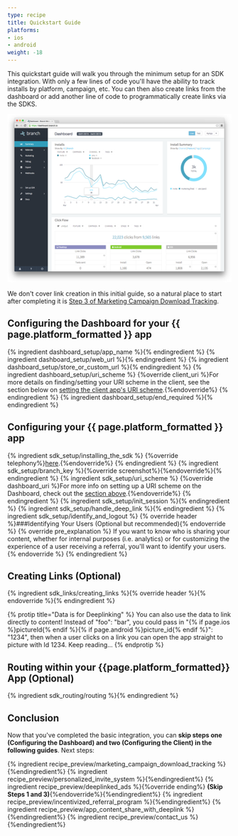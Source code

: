 ```yaml
---
type: recipe
title: Quickstart Guide
platforms:
- ios
- android
weight: -18
---
```


This quickstart guide will walk you through the minimum setup for an SDK integration. With only a few lines of code you'll have the ability to track installs by platform, campaign, etc. You can then also create links from the dashboard or add another line of code to programmatically create links via the SDKS.

![the goal](/img/ingredients/analytics_and_custom_events/dashboard_summary.png)

We don't cover link creation in this initial guide, so a natural place to start after completing it is [Step 3 of Marketing Campaign Download Tracking](/recipes/marketing_campaign_download_tracking/ios/#creating-your-link). 


## Configuring the Dashboard for your {{ page.platform_formatted }} app
{% ingredient dashboard_setup/app_name %}{% endingredient %}
{% ingredient dashboard_setup/web_url %}{% endingredient %}
{% ingredient dashboard_setup/store_or_custom_url %}{% endingredient %}
{% ingredient dashboard_setup/uri_scheme %}
  {%override client_uri %}For more details on finding/setting your URI scheme in the client, see the section below on [setting the client app's URI scheme](/recipes/quickstart_guide/{{page.platform}}/#uri-scheme-1).{%endoverride%}
{% endingredient %}
{% ingredient dashboard_setup/end_required %}{% endingredient %}
<!--- /Configuring the Dashboard-->


## Configuring your {{ page.platform_formatted }} app
{% ingredient sdk_setup/installing_the_sdk %}
  {%override telephony%}[here](/recipes/app_content_share_with_deeplink/{{page.platform}}/#installing-the-sdk).{%endoverride%}
{% endingredient %}
{% ingredient sdk_setup/branch_key %}{%override screenshot%}{%endoverride%}{% endingredient %}
{% ingredient sdk_setup/uri_scheme %}
  {%override dashboard_uri %}For more info on setting up a URI scheme on the Dashboard, check out the [section above](/recipes/quickstart_guide/{{page.platform}}/#uri-scheme).{%endoverride%}
{% endingredient %}
{% ingredient sdk_setup/init_session %}{% endingredient %}
{% ingredient sdk_setup/handle_deep_link %}{% endingredient %}
{% ingredient sdk_setup/identify_and_logout %}
  {% override header %}###Identifying Your Users (Optional but recommended){% endoverride %}
  {% override pre_explanation %}
  If you want to know who is sharing your content, whether for internal purposes (i.e. analytics) or for customizing the experience of a user receiving a referral, you'll want to identify your users.
  {% endoverride %}
{% endingredient %}
<!--- /Configuring the Client-->


## Creating Links (Optional)

{% ingredient sdk_links/creating_links %}{% override header %}{% endoverride %}{% endingredient %}

{% protip title="Data is for Deeplinking" %}
You can also use the data to link directly to content! Instead of "foo": "bar", you could pass in "{% if page.ios %}pictureId{% endif %}{% if page.android %}picture_id{% endif %}": "1234", then when a user clicks on a link you can open the app straight to picture with Id 1234. Keep reading...
{% endprotip %}

## Routing within your {{page.platform_formatted}} App (Optional)

{% ingredient sdk_routing/routing %}{% endingredient %}


## Conclusion

Now that you've completed the basic integration, you can **skip steps one (Configuring the Dashboard) and two (Configuring the Client) in the following guides**. Next steps:

{% ingredient recipe_preview/marketing_campaign_download_tracking %}{%endingredient%}
{% ingredient recipe_preview/personalized_invite_system %}{%endingredient%}
{% ingredient recipe_preview/deeplinked_ads %}{%override ending%} **(Skip Steps 1 and 3)**{%endoverride%}{%endingredient%}
{% ingredient recipe_preview/incentivized_referral_program %}{%endingredient%}
{% ingredient recipe_preview/app_content_share_with_deeplink %}{%endingredient%}
{% ingredient recipe_preview/contact_us %}{%endingredient%}

